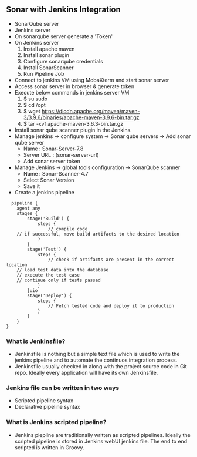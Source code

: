## Sonar with Jenkins Integration
- SonarQube server
- Jenkins server
- On sonarqube server generate a 'Token'
- On Jenkins server
  1. Install apache maven
  2. Install sonar plugin
  3. Configure sonarqube credentials
  4. Install SonarScanner
  5. Run Pipeline Job
- Connect to jenkins VM using MobaXterm and start sonar server
- Access sonar server in browser & generate token
- Execute below commands in jenkins server VM
  1. $ su sudo
  2. $ cd /opt
  3. $ wget https://dlcdn.apache.org/maven/maven-3/3.9.6/binaries/apache-maven-3.9.6-bin.tar.gz
  4. $ tar -xvf apache-maven-3.6.3-bin.tar.gz
- Install sonar qube scanner plugin in the Jenkins.
- Manage jenkins -> configure system -> Sonar qube servers -> Add sonar qube server
  - Name : Sonar-Server-7.8
  - Server URL : (sonar-server-url)
  - Add sonar server token
- Manage Jenkins -> global tools configuration -> SonarQube scanner
  - Name : Sonar-Scanner-4.7
  - Select Sonar Version
  - Save it
- Create a jenkins pipeline
```
  pipeline { 
    agent any  
    stages { 
        stage('Build') { 
            steps { 
                // compile code  
	// if successful, move build artifacts to the desired location 
            } 
        } 
        stage('Test') {  
            steps { 
                // check if artifacts are present in the correct location 
	// load test data into the database 
	// execute the test case 
	// continue only if tests passed 
            } 
        }uio 
        stage('Deploy') {  
            steps { 
                // Fetch tested code and deploy it to production 
            } 
        } 
    } 
} 
```
### What is Jenkinsfile?
- Jenkinsfile is nothing but a simple text file which is used to write the jenkins pipeline and to automate the continuos integration process.
- Jenkinsfile usually checked in along with the project source code in Git repo. Ideally every application will have its own Jenkinsfile.

### Jenkins file can be written in two ways
- Scripted pipeline syntax
- Declarative pipeline syntax
### What is Jenkins scripted pipeline?
- Jenkins piepline are traditionally written as scripted pipelines. Ideally the scripted pipeline is stored in Jenkins webUI jenkins file. The end to end scripted is written in Groovy.
